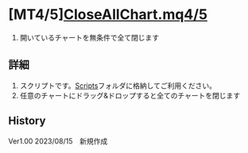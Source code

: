 # [MT4/5][CloseAllChart.mq4/5](.)

1. 開いているチャートを無条件で全て閉じます

## 詳細
1. スクリプトです。[Scripts](../../Scripts/)フォルダに格納してご利用ください。
1. 任意のチャートにドラッグ&ドロップすると全てのチャートを閉じます

## History
Ver1.00 2023/08/15　新規作成